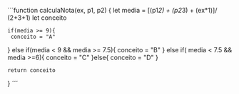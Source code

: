 ´´´function calculaNota(ex, p1, p2) {
  let media = [(p1*2) + (p2*3) + (ex*1)]/ (2+3+1)
  let conceito 
  
  
    if(media >= 9){
     conceito = "A"
  } else if(media < 9 && media >= 7.5){
      conceito = "B"
  } else if( media < 7.5 && media >=6){
      conceito = "C"
  }else{
      conceito = "D"
  } 
     
    return conceito
} ´´´